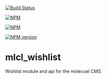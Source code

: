 [![Build Status](https://travis-ci.org/molecuel/mlcl_wishlist.svg?branch=master)](https://travis-ci.org/molecuel/mlcl_user)

[![NPM](https://nodei.co/npm-dl/mlcl_wishlist.png?months=1)](https://nodei.co/npm/mlcl_wishlist/)

[![NPM](https://nodei.co/npm/mlcl_wishlist.png?downloads=true&stars=true)](https://nodei.co/npm/mlcl_wishlist/)

[![NPM version](https://badge.fury.io/js/mlcl_wishlist@2x.png)](http://badge.fury.io/js/mlcl_wishlist)

mlcl_wishlist
=========

Wishlist module and api for the molecuel CMS.
